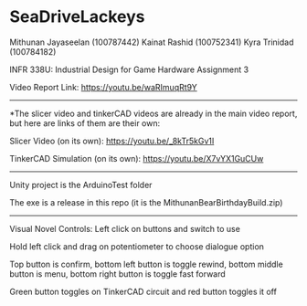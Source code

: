 # SeaDriveLackeys
Mithunan Jayaseelan (100787442)
Kainat Rashid (100752341)
Kyra Trinidad (100784182)

INFR 338U: Industrial Design for Game Hardware
Assignment 3

Video Report Link: https://youtu.be/waRImuqRt9Y

-----------------------------------

*The slicer video and tinkerCAD videos are already in the main video report, but here are links of them are their own:

Slicer Video (on its own): https://youtu.be/_8kTr5kGv1I

TinkerCAD Simulation (on its own): https://youtu.be/X7vYX1GuCUw

-----------------------------------

Unity project is the ArduinoTest folder

The exe is a release in this repo (it is the MithunanBearBirthdayBuild.zip)

-----------------------------------

Visual Novel Controls:
Left click on buttons and switch to use

Hold left click and drag on potentiometer to choose dialogue option

Top button is confirm, bottom left button is toggle rewind, bottom middle button is menu, bottom right button is toggle fast forward

Green button toggles on TinkerCAD circuit and red button toggles it off

